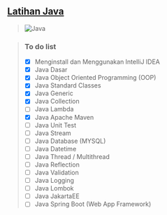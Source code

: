 ## [Latihan Java](https://www.youtube.com/playlist?list=PL-CtdCApEFH-p_Q2GyK4K3ORoAT0Yt7CX)
> ![Java](https://www.gcreddy.com/wp-content/uploads/2021/05/Java-Programming-Language.png)

> ### To do list
> - [x] Menginstall dan Menggunakan IntelliJ IDEA
> - [x] Java Dasar
> - [x] Java Object Oriented Programming  (OOP)
> - [x] Java Standard Classes 
> - [x] Java Generic
> - [x] Java Collection
> - [ ] Java Lambda
> - [x] Java Apache Maven
> - [ ] Java Unit Test
> - [ ] Java Stream
> - [ ] Java Database (MYSQL)
> - [ ] Java Datetime
> - [ ] Java Thread / Multithread
> - [ ] Java Reflection
> - [ ] Java Validation
> - [ ] Java Logging
> - [ ] Java Lombok
> - [ ] Java JakartaEE
> - [ ] Java Spring Boot (Web App Framework)
